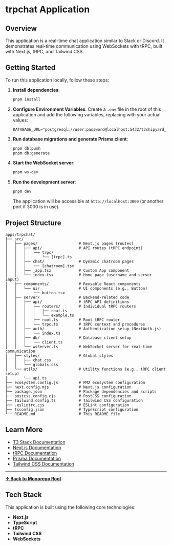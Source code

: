 # trpchat Application

## Overview

This application is a real-time chat application similar to Slack or Discord. It demonstrates real-time communication using WebSockets with tRPC, built with Next.js, tRPC, and Tailwind CSS.

## Getting Started

To run this application locally, follow these steps:

1. **Install dependencies**:

    ```bash
    pnpm install
    ```

2. **Configure Environment Variables**: Create a `.env` file in the root of this application and add the following variables, replacing with your actual values:

    ```
    DATABASE_URL="postgresql://user:password@localhost:5432/t3shipyard_trpchat"
    ```

3. **Run database migrations and generate Prisma client**:

    ```bash
    pnpm db:push
    pnpm db:generate
    ```

4. **Start the WebSocket server**:

    ```bash
    pnpm ws-dev
    ```

5. **Run the development server**:

    ```bash
    pnpm dev
    ```

    The application will be accessible at `http://localhost:3000` (or another port if 3000 is in use).

## Project Structure

```
apps/trpchat/
├── src/
│   ├── pages/                  # Next.js pages (routes)
│   │   ├── api/                # API routes (tRPC endpoint)
│   │   │   └── trpc/
│   │   │       └── [trpc].ts
│   │   ├── chat/               # Dynamic chatroom pages
│   │   │   └── [chatroom].tsx
│   │   ├── _app.tsx            # Custom App component
│   │   └── index.tsx           # Home page (username and server input)
│   ├── components/             # Reusable React components
│   │   └── ui/                 # UI components (e.g., Button)
│   │       └── button.tsx
│   ├── server/                 # Backend-related code
│   │   ├── api/                # tRPC API definitions
│   │   │   ├── routers/        # Individual tRPC routers
│   │   │   │   ├── chat.ts
│   │   │   │   └── example.ts
│   │   │   ├── root.ts         # Root tRPC router
│   │   │   └── trpc.ts         # tRPC context and procedures
│   │   ├── auth/               # Authentication setup (NextAuth.js)
│   │   │   └── index.ts
│   │   ├── db/                 # Database client setup
│   │   │   └── client.ts
│   │   └── wsServer.ts         # WebSocket server for real-time communication
│   ├── styles/                 # Global styles
│   │   ├── chat.css
│   │   └── globals.css
│   └── utils/                  # Utility functions (e.g., tRPC client setup)
│       └── api.ts
├── ecosystem.config.js         # PM2 ecosystem configuration
├── next.config.mjs             # Next.js configuration
├── package.json                # Package dependencies and scripts
├── postcss.config.cjs          # PostCSS configuration
├── tailwind.config.ts          # Tailwind CSS configuration
├── .eslintrc.cjs               # ESLint configuration
├── tsconfig.json               # TypeScript configuration
└── README.md                   # This README file
```

## Learn More

- [T3 Stack Documentation](https://create.t3.gg/)
- [Next.js Documentation](https://nextjs.org/docs)
- [tRPC Documentation](https://trpc.io/docs)
- [Prisma Documentation](https://www.prisma.io/docs)
- [Tailwind CSS Documentation](https://tailwindcss.com/docs)

---

**[&#8593; Back to Monorepo Root](https://github.com/dunamismax/t3-shipyard?tab=readme-ov-file#projects-overview)**

## Tech Stack

This application is built using the following core technologies:

- **Next.js**
- **TypeScript**
- **tRPC**
- **Tailwind CSS**
- **WebSockets**
